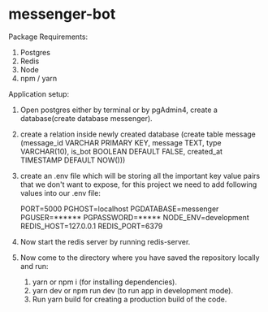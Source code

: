 # messenger-bot

Package Requirements:
1. Postgres
2. Redis
3. Node
4. npm / yarn

Application setup: 

1. Open postgres either by terminal or by pgAdmin4, create a database(create database messenger).
2. create a relation inside newly created database (create table message (message_id VARCHAR PRIMARY KEY, message TEXT, type VARCHAR(10), is_bot BOOLEAN DEFAULT FALSE, created_at TIMESTAMP DEFAULT NOW()))
3. create an .env file which will be storing all the important key value pairs that we don't want to expose, for this project we need to add following values into our .env file:
   
   PORT=5000
   PGHOST=localhost
   PGDATABASE=messenger
   PGUSER=******
   PGPASSWORD=*****
   NODE_ENV=development
   REDIS_HOST=127.0.0.1
   REDIS_PORT=6379

5. Now start the redis server by running redis-server.
6. Now come to the directory where you have saved the repository locally and run:
   1. yarn or npm i (for installing dependencies).
   2. yarn dev or npm run dev (to run app in development mode).
   3. Run yarn build for creating a production build of the code.
